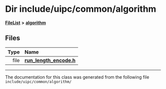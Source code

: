 

# Dir include/uipc/common/algorithm



[**FileList**](files.md) **>** [**algorithm**](dir_c185d05b92bc8b629594f315306e85d1.md)












## Files

| Type | Name |
| ---: | :--- |
| file | [**run\_length\_encode.h**](run__length__encode_8h.md) <br> |



























































------------------------------
The documentation for this class was generated from the following file `include/uipc/common/algorithm/`

